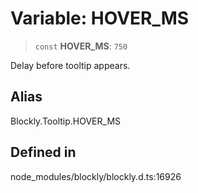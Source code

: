 # Variable: HOVER_MS

> `const` **HOVER_MS**: `750`

Delay before tooltip appears.

## Alias

Blockly.Tooltip.HOVER_MS

## Defined in

node_modules/blockly/blockly.d.ts:16926
